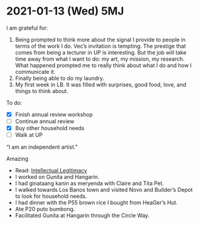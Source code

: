 # 2021-01-13 (Wed) 5MJ

I am grateful for:

1. Being prompted to think more about the signal I provide to people in terms of the work I do. Vec’s invitation is tempting. The prestige that comes from being a lecturer in UP is interesting. But the job will take time away from what I want to do: my art, my mission, my research. What happened prompted me to really think about what I do and how I communicate it.
2. Finally being able to do my laundry.
3. My first week in LB. It was filled with surprises, good food, love, and things to think about.

To do:

- [x] Finish annual review workshop
- [ ] Continue annual review
- [x] Buy other household needs
- [ ] Walk at UP

“I am an independent artist.”

Amazing

- Read: [Intellectual Legitimacy](https://samoburja.com/intellectual-legitimacy/)
- I worked on Gunita and Hangarin.
- I had ginataang kanin as meryenda with Claire and Tita Pet.
- I walked towards Los Banos town and visited Novo and Builder’s Depot to look for household needs.
- I had dinner with the P55 brown rice I bought from HeaGer’s Hut.
- Ate P20 puto bumbong.
- Facilitated Gunita at Hangarin through the Circle Way.

